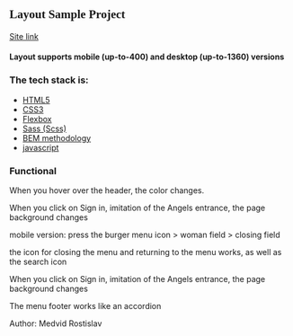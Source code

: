 

<h2 style="font-family: Cambria, Cochin, Georgia, Times, 'Times New Roman', serif;">Layout Sample Project</h2>

<a href="https://arybary.github.io/aurora_test/">Site link</a>

<h4>Layout supports mobile (up-to-400) and desktop (up-to-1360) versions</h4>


### The tech stack is: ### 
- [HTML5](https://en.wikipedia.org/wiki/HTML5)
- [CSS3](https://en.wikipedia.org/wiki/CSS)
- [Flexbox](https://en.wikipedia.org/wiki/CSS_Flexible_Box_Layout)
- [Sass (Scss)](https://sass-lang.com/)
- [BEM methodology](https://en.bem.info/methodology/)
- [javascript](https://developer.mozilla.org/ru/docs/Web/JavaScript)

###  Functional ### 

When you hover over the header, the color changes.

When you click on Sign in, imitation of the Angels entrance, the page background changes

mobile version:
press the burger menu icon > woman field > closing field

the icon for closing the menu and returning to the menu works, as well as the search icon

When you click on Sign in, imitation of the Angels entrance, the page background changes

The menu footer works like an accordion



Author: Medvid Rostislav
